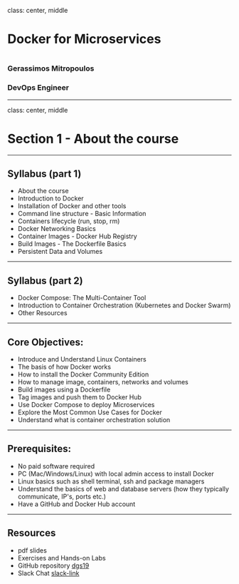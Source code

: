 class: center, middle
# Docker for Microservices
# 
### Gerassimos Mitropoulos
### DevOps Engineer 
---
class: center, middle
# Section 1 - About the course
---

## Syllabus (part 1)
- About the course
- Introduction to Docker
- Installation of Docker and other tools
- Command line structure - Basic Information
- Containers lifecycle (run, stop, rm)
- Docker Networking Basics
- Container Images - Docker Hub Registry
- Build Images - The Dockerfile Basics
- Persistent Data and Volumes

---

## Syllabus (part 2)
- Docker Compose: The Multi-Container Tool
- Introduction to Container Orchestration (Kubernetes and Docker Swarm)
- Other Resources

---

## Core Objectives:
- Introduce and Understand Linux Containers
- The basis of how Docker works
- How to install the Docker Community Edition
- How to manage image, containers, networks and volumes
- Build images using a Dockerfile
- Tag images and push them to Docker Hub
- Use Docker Compose to deploy Microservices
- Explore the Most Common Use Cases for Docker
- Understand what is container orchestration solution

---
## Prerequisites:
- No paid software required
- PC (Mac/Windows/Linux) with local admin access to install Docker
- Linux basics such as shell terminal, ssh and package managers
- Understand the basics of web and database servers (how they typically communicate, IP's, ports etc.)
- Have a GitHub and Docker Hub account

---

## Resources
 - pdf slides
 - Exercises and Hands-on Labs 
 - GitHub repository [dgs19](https://github.com/gerassimos/dgs19)
 - Slack Chat [slack-link](https://softcom-intworkspace.slack.com/)